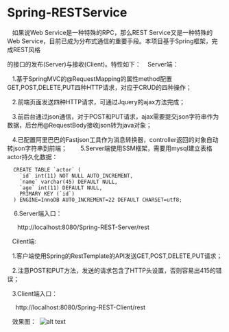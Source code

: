 # Spring-RESTService
    如果说Web Service是一种特殊的RPC，那么REST Service又是一种特殊的Web Service，目前已成为分布式通信的重要手段。本项目基于Spring框架，完成REST风格
    
  的接口的发布(Server)与接收(Client)。特性如下：
    Server端：
    
    1.基于SpringMVC的@RequestMapping的属性method配置GET,POST,DELETE,PUT四种HTTP请求，对应于CRUD的四种操作；
    
    2.前端页面发送四种HTTP请求，可通过Jquery的ajax方法完成；
    
    3.前后台通过json通信，对于POST和PUT请求，ajax需要提交json字符串作为数据，后台用@RequestBody接收json转为java对象；
    
    4.已配置阿里巴巴的Fastjson工具作为消息转换器，controller返回的对象自动转json字符串到前端；
    
    5.Server端使用SSM框架，需要用mysql建立表格actor持久化数据：
    
      CREATE TABLE `actor` (
        `id` int(11) NOT NULL AUTO_INCREMENT,
        `name` varchar(45) DEFAULT NULL,
        `age` int(11) DEFAULT NULL,
        PRIMARY KEY (`id`)
      ) ENGINE=InnoDB AUTO_INCREMENT=22 DEFAULT CHARSET=utf8;
      
     6.Server端入口：
     
       http://localhost:8080/Spring-REST-Server/rest
       
    Cilent端:
    
    1.客户端使用Spring的RestTemplate的API发送GET,POST,DELETE,PUT请求；
    
    2.注意POST和PUT方法，发送的请求包含了HTTP头设置，否则容易出415的错误；
    
    3.Client端入口：
    
      http://localhost:8080/Spring-REST-Client/rest
      
    效果图：
      ![alt text](https://github.com/shenzhanwang/Spring-RESTService/blob/master/1.jpg)
    
